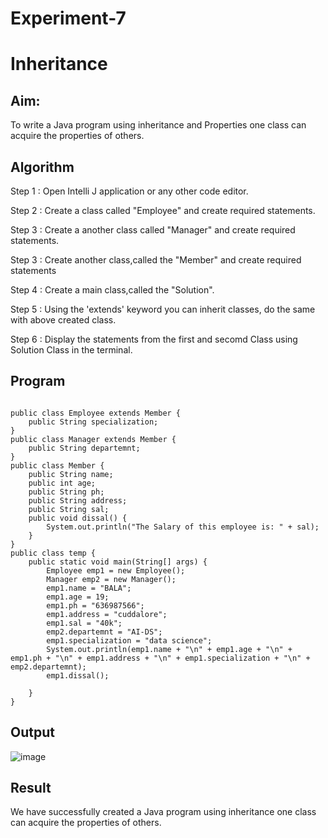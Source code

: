 # Experiment-7

# Inheritance

## Aim:
  To write a Java program using inheritance and Properties one class can acquire the properties of others.
  
## Algorithm

Step 1 : Open Intelli J application or any other code editor.

Step 2 : Create a class called "Employee" and create required statements.

Step 3 : Create a another class called "Manager" and create required statements.

Step 3 : Create another class,called the "Member" and create required statements

Step 4 : Create a main class,called the "Solution".

Step 5 : Using the 'extends' keyword you can inherit classes, do the same with above created class.

Step 6 : Display the statements from the first and secomd Class using Solution Class in the terminal.

## Program
```

public class Employee extends Member {
    public String specialization;
}
public class Manager extends Member {
    public String departemnt;
}
public class Member {
    public String name;
    public int age;
    public String ph;
    public String address;
    public String sal;
    public void dissal() {
        System.out.println("The Salary of this employee is: " + sal);
    }
}
public class temp {
    public static void main(String[] args) {
        Employee emp1 = new Employee();
        Manager emp2 = new Manager();
        emp1.name = "BALA";
        emp1.age = 19;
        emp1.ph = "636987566";
        emp1.address = "cuddalore";
        emp1.sal = "40k";
        emp2.departemnt = "AI-DS";
        emp1.specialization = "data science";
        System.out.println(emp1.name + "\n" + emp1.age + "\n" + emp1.ph + "\n" + emp1.address + "\n" + emp1.specialization + "\n" + emp2.departemnt);
        emp1.dissal();

    }
}
```

## Output
![image](https://github.com/balaji-21005757/Experiment-8/assets/94372294/4541be84-de99-4896-b9ae-c06492b260a6)


## Result 
  We have successfully created a Java program using inheritance one class can acquire the properties of others.
